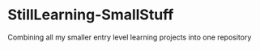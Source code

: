 # StillLearning-SmallStuff
Combining all my smaller entry level learning projects into one repository

